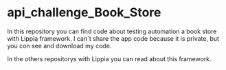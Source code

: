# api_challenge_Book_Store

In this repository you can find code about testing automation a book store with Lippia framework. I can´t share the app code because it is private, but you con see and download my code. 

In the others repositorys with Lippia you can read about this framework. 


